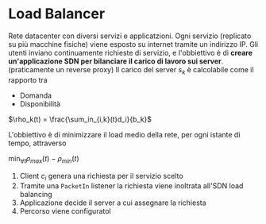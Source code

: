 # Load Balancer
Rete datacenter con diversi servizi e applicatzioni. Ogni servizio (replicato su più macchine fisiche) viene esposto su internet tramite un indirizzo IP. Gli utenti inviano continuamente richieste di servizio, e l'obbiettivo è di **creare un'applicazione SDN per bilanciare il carico di lavoro sui server**.
(praticamente un reverse proxy)
Il carico del server $s_k$ è calcolabile come il rapporto tra
- Domanda
- Disponibilità

$\rho_k(t) = \frac{\sum_in_{i,k}(t)d_i}{b_k}$

L'obbiettivo è di minimizzare il load medio della rete, per ogni istante di tempo, attraverso

$\min_{\forall t}\rho_{max}(t) - \rho_{min}(t)$
1. Client $c_i$ genera una richiesta per il servizio scelto
2. Tramite una `PacketIn` listener la richiesta viene inoltrata all'SDN load balancing
3. Applicazione decide il server a cui assegnare la richiesta
4. Percorso viene configuratol
